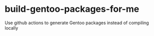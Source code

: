 # build-gentoo-packages-for-me
Use github actions to generate Gentoo packages instead of compiling locally
